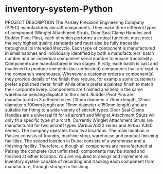 # inventory-system-Python
PROJECT DESCRIPTION
The Paisley Precision Engineering Company (PPEC) manufactures aircraft components. They make three different
types of component (Winglet Attachment Struts, Door Seal Clamp Handles and Rudder Pivot Pins), each of which
performs a critical function, must meet the very highest quality standards and must also be fully traceable
throughout its intended lifecycle. Each type of component is manufactured in small batches and individually
identified by both a manufacturers’ batch number and an individual component serial number to ensure traceability.
Components are manufactured in two stages. Firstly, each batch is cast and machined to produce complete (but
unfinished) components that are kept in the company’s warehouses. Whenever a customer orders a component(s)
they provide details of the finish they require, for example some customers prefer a polished metal finish while
others prefer a painted finish to match their corporate livery. Components are finished and held in the same
warehouse pending dispatch to the client.
Rudder Pivot Pins are manufactured in 3 different sizes (10mm diameter x 75mm length, 12mm diameter x 100mm
length and 16mm diameter x 150mm length) and are suitable for fitting to a wide variety of aircraft types. Door Seal
Clamp Handles are a universal fit for all aircraft and Winglet Attachment Struts will only fit a specific type of aircraft.
Currently Winglet Attachment Struts are manufactured for two aircraft types (Airbus A320 series and Airbus A380
series). The company operates from two locations. The main location in Paisley consists of foundry, machine shop,
warehouse and product finishing facilities. The second location in Dubai consists of a warehouse and a finishing
facility. Therefore, although all components are manufactured at Paisley the complete (but unfinished) components
may be stored and finished at either location.
You are required to design and implement an inventory system capable of recording and tracking each component
from manufacture, through storage to finishing.
